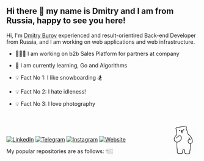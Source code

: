 ## Hi there 👋 my name is Dmitry and I am from Russia, happy to see you here!

Hi, I'm [Dmitry Burov](https://dburov.com) experienced and result-orientired Back-end Developer from Russia, and I am working on web applications and web infrastructure.

- 👨🏻‍💻 I am working on b2b Sales Platform for partners at company

- 💪 I am currently learning, Go and Algorithms

- 💡 Fact No 1: I like snowboarding 🏂

- 💡 Fact No 2: I hate idleness!

- 💡 Fact No 3: I love photography

<br >

<a href="https://dburov.com/~nggyu"><img src="https://raw.githubusercontent.com/dmitryburov/dmitryburov/master/media/bear_dance.gif" align="right" width="80" title="Click me ;)" /></a>

<br >

[![LinkedIn](https://img.shields.io/badge/linkedin-%40d--burov-0077b5?style=flat-square&logo=linkedin)](https://linkedin.com/in/d-burov)
[![Telegram](https://img.shields.io/badge/telegram-%40dburov-0088cc?style=flat-square&logo=telegram)](https://t.me/dburov)
[![Instagram](https://img.shields.io/badge/instagram-%40diburov-e1306c?style=flat-square&logo=instagram)](https://instagram.com/diburov)
[![Website](https://img.shields.io/badge/%F0%9F%94%97%20%20website-dburov.com-000000?style=flat-square)](https://dburov.com)

My popular repositories are as follows: 👇🏼
